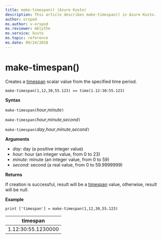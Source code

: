 ```yaml
---
title: make-timespan() (Azure Kusto)
description: This article describes make-timespan() in Azure Kusto.
author: orspod
ms.author: v-orspod
ms.reviewer: mblythe
ms.service: kusto
ms.topic: reference
ms.date: 09/24/2018
---
```

# make-timespan()

Creates a [timespan](./scalar-data-types/timespan.md) scalar value from the specified time period.

    make-timespan(1,12,30,55.123) == time(1.12:30:55.123)

**Syntax**

`make-timespan(`*hour*,*minute*`)`

`make-timespan(`*hour*,*minute*,*second*`)`

`make-timespan(`*day*,*hour*,*minute*,*second*`)`

**Arguments**

* *day*: day (a positive integer value)
* *hour*: hour (an integer value, from 0 to 23)
* *minute*: minute (an integer value, from 0 to 59)
* *second*: second (a real value, from 0 to 59.9999999)

**Returns**

If creation is successful, result will be a [timespan](./scalar-data-types/timespan.md) value, otherwise, result will be null.
 
**Example**

```kusto
print ['timespan'] = make-timespan(1,12,30,55.123)

```

|timespan|
|---|
|1.12:30:55.1230000|


